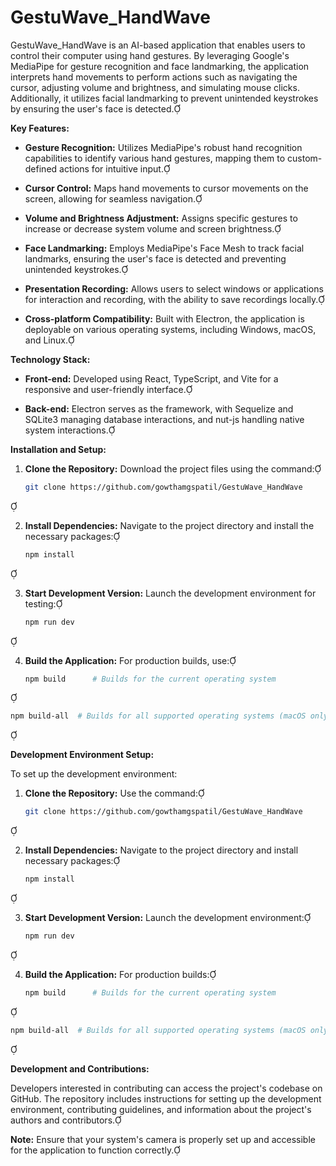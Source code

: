 # GestuWave_HandWave


GestuWave_HandWave is an AI-based application that enables users to control their computer using hand gestures. By leveraging Google's MediaPipe for gesture recognition and face landmarking, the application interprets hand movements to perform actions such as navigating the cursor, adjusting volume and brightness, and simulating mouse clicks. Additionally, it utilizes facial landmarking to prevent unintended keystrokes by ensuring the user's face is detected.

**Key Features:**

- **Gesture Recognition:** Utilizes MediaPipe's robust hand recognition capabilities to identify various hand gestures, mapping them to custom-defined actions for intuitive input.

- **Cursor Control:** Maps hand movements to cursor movements on the screen, allowing for seamless navigation.

- **Volume and Brightness Adjustment:** Assigns specific gestures to increase or decrease system volume and screen brightness.

- **Face Landmarking:** Employs MediaPipe's Face Mesh to track facial landmarks, ensuring the user's face is detected and preventing unintended keystrokes.

- **Presentation Recording:** Allows users to select windows or applications for interaction and recording, with the ability to save recordings locally.

- **Cross-platform Compatibility:** Built with Electron, the application is deployable on various operating systems, including Windows, macOS, and Linux.

**Technology Stack:**

- **Front-end:** Developed using React, TypeScript, and Vite for a responsive and user-friendly interface.

- **Back-end:** Electron serves as the framework, with Sequelize and SQLite3 managing database interactions, and nut-js handling native system interactions.

**Installation and Setup:**

1. **Clone the Repository:** Download the project files using the command:

   ```bash
   git clone https://github.com/gowthamgspatil/GestuWave_HandWave
   ```


2. **Install Dependencies:** Navigate to the project directory and install the necessary packages:

   ```bash
   npm install
   ```


3. **Start Development Version:** Launch the development environment for testing:

   ```bash
   npm run dev
   ```


4. **Build the Application:** For production builds, use:

   ```bash
   npm build      # Builds for the current operating system
   ```


   ```bash
   npm build-all  # Builds for all supported operating systems (macOS only)
   ```


**Development Environment Setup:**

To set up the development environment:

1. **Clone the Repository:** Use the command:

   ```bash
   git clone https://github.com/gowthamgspatil/GestuWave_HandWave
   ```


2. **Install Dependencies:** Navigate to the project directory and install necessary packages:

   ```bash
   npm install
   ```


3. **Start Development Version:** Launch the development environment:

   ```bash
   npm run dev
   ```


4. **Build the Application:** For production builds:

   ```bash
   npm build      # Builds for the current operating system
   ```


   ```bash
   npm build-all  # Builds for all supported operating systems (macOS only)
   ```


**Development and Contributions:**

Developers interested in contributing can access the project's codebase on GitHub. The repository includes instructions for setting up the development environment, contributing guidelines, and information about the project's authors and contributors.

**Note:** Ensure that your system's camera is properly set up and accessible for the application to function correctly. 
